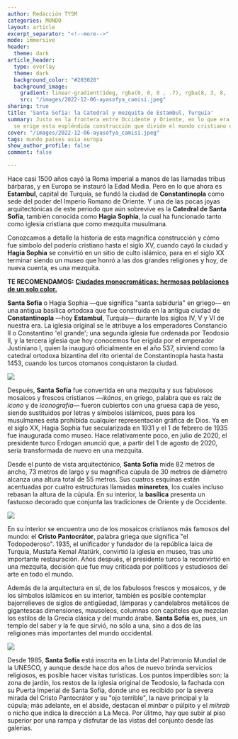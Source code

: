 ```yaml
---
author: Redacción TYSM
categories: MUNDO
layout: article
excerpt_separator: "<!--more-->"
mode: immersive
header:
  theme: dark
article_header:
  type: overlay
  theme: dark
  background_color: "#203028"
  background_image:
    gradient: linear-gradient(1deg, rgba(0, 0, 0 , .7), rgba(8, 3, 8, .9))
    src: "/images/2022-12-06-ayasofya_camisi.jpeg"
sharing: true
title: 'Santa Sofía: la Catedral y mezquita de Estambul, Turquía'
summary: Justo en la frontera entre Occidente y Oriente, en lo que era Constantinopla,
  se erige esta espléndida construcción que divide el mundo cristiano del árabe…
cover: "/images/2022-12-06-ayasofya_camisi.jpeg"
tags: mundo países asia europa
show_author_profile: false
comment: false

---
```

Hace casi 1500 años cayó la Roma imperial a manos de las llamadas tribus bárbaras, y en Europa se instauró la Edad Media. Pero en lo que ahora es **Estambul**, capital de Turquía, se fundó la ciudad de **Constantinopla** como sede del poder del Imperio Romano de Oriente. Y una de las pocas joyas arquitectónicas de este periodo que aún sobrevive es la **Catedral de Santa Sofía**, también conocida como **Hagia Sophia**, la cual ha funcionado tanto como iglesia cristiana que como mezquita musulmana.

Conozcamos a detalle la historia de esta magnífica construcción y cómo fue símbolo del poderío cristiano hasta el siglo XV, cuando cayó la ciudad y **Hagia Sophia** se convirtió en un sitio de culto islámico, para en el siglo XX terminar siendo un museo que honró a las dos grandes religiones y hoy, de nueva cuenta, es una mezquita.

**TE RECOMENDAMOS:** [**Ciudades monocromáticas: hermosas poblaciones de un solo color.**](https://blog.tonoysumariachi.com/mundo/2022/06/28/ciudades-monocromaticas-hermosa-poblaciones-de-un-solo-color.html)

**Santa Sofía** o Hagia Sophia —que significa "santa sabiduría" en griego— en una antigua basílica ortodoxa que fue construida en la antigua ciudad de **Constantinopla** —hoy **Estambul**, Turquía— durante los siglos IV, V y VI de nuestra era. La iglesia original se le atribuye a los emperadores Constancio II o Constantino 'el grande'; una segunda iglesia fue ordenada por Teodosio II, y la tercera iglesia que hoy conocemos fue erigida por el emperador Justiniano I, quien la inauguró oficialmente en el año 537, sirviend como la catedral ortodoxa bizantina del rito oriental de Constantinopla hasta hasta 1453, cuando los turcos otomanos conquistaron la ciudad.

![](https://upload.wikimedia.org/wikipedia/commons/thumb/2/22/Hagia_Sophia_Mars_2013.jpg/1024px-Hagia_Sophia_Mars_2013.jpg)

Después, **Santa Sofía** fue convertida en una mezquita y sus fabulosos mosaicos y frescos cristianos —_ikónos_, en griego, palabra que es raíz de _ícono_ y de _iconografía_— fueron cubiertos con una gruesa capa de yeso, siendo sustituidos por letras y símbolos islámicos, pues para los musulmanes está prohibida cualquier representación gráfica de Dios. Ya en el siglo XX, Hagia Sophia  fue secularizada en 1931 y el 1 de febrero de 1935 fue inaugurada como museo. Hace relativamente poco, en julio de 2020, el presidente turco Erdogan anunció que, a partir del 1 de agosto de 2020, sería transformada de nuevo en una mezquita.

Desde el punto de vista arquitectónico, **Santa Sofía** mide 82 metros de ancho, 73 metros de largo y su magnífica cúpula de 30 metros de diámetro alcanza una altura total de 55 metros. Sus cuatros esquinas están acentuadas por cuatro estructuras llamadas **minaretes**, los cuales incluso rebasan la altura de la cúpula. En su interior, la **basílica** presenta un fastuoso decorado que conjunta las tradiciones de Oriente y de Occidente.

![](https://upload.wikimedia.org/wikipedia/commons/thumb/1/1b/Hagia_Sofia_mosaic_Jesus.JPG/768px-Hagia_Sofia_mosaic_Jesus.JPG)

En su interior se encuentra uno de los mosaicos cristianos más famosos del mundo: el **Cristo Pantocrátor**, palabra griega que significa "el Todopoderoso". 1935, el unificador y fundador de la república laica de Turquía, Mustafa Kemal Atatürk, convirtió la iglesia en museo, tras una importante restauración. Años después, el presidente turco la reconvirtió en una mezquita, decisión que fue muy criticada por políticos y estudiosos del arte en todo el mundo.

Además de la arquitectura en sí, de los fabulosos frescos y mosaicos, y de los símbolos islámicos en su interior, también es posible contemplar bajorrelieves de siglos de antigüedad, lámparas y candelabros metálicos de gigantescas dimensiones, mausoleos, columnas con capiteles que mezclan los estilos de la Grecia clásica y del mundo árabe. **Santa Sofía** es, pues, un templo del saber y la fe que sirvió, no sólo a una, sino a dos de las religiones más importantes del mundo occidental.

![](https://upload.wikimedia.org/wikipedia/commons/thumb/c/c0/Interior_of_Hagia_Sofia_Mimbar_and_Windows.jpg/768px-Interior_of_Hagia_Sofia_Mimbar_and_Windows.jpg)

Desde 1985, **Santa Sofía** está inscrita en la Lista del Patrimonio Mundial de la UNESCO, y aunque desde hace dos años de nuevo brinda servicios religiosos, es posible hacer visitas turísticas. Los puntos imperdibles son: la zona de jardín, los restos de la iglesia original de Teodosio, la fachada con su Puerta Imperial de Santa Sofía, donde uno es recibido por la severa mirada del Cristo Pantocrátor y su "ojo terrible", la nave principal y la cúpula; más adelante, en el ábside, destacan el _minbar_ o púlpito y el _mihrab_ o nicho que indica la dirección a La Meca. Por úlitmo, hay que subir al piso superior por una rampa y disfrutar de las vistas del conjunto desde las galerías.